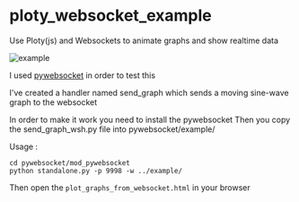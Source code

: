 # ploty_websocket_example
Use Ploty(js) and Websockets to animate graphs  and show realtime data

![example](http://i.imgur.com/ECjWgAh.gif)

I used [pywebsocket](https://github.com/google/pywebsocket) in order to test this

I've created a handler named send_graph which sends a moving sine-wave graph to the websocket

In order to make it work you need to install the pywebsocket
Then you copy the send_graph_wsh.py file into pywebsocket/example/

Usage : 
```
cd pywebsocket/mod_pywebsocket
python standalone.py -p 9998 -w ../example/
```
Then open the `plot_graphs_from_websocket.html` in your browser


